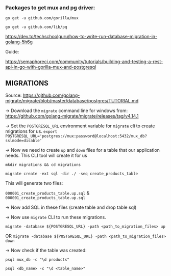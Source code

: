 ### Packages to get mux and pg driver:

`go get -u github.com/gorilla/mux`

`go get -u github.com/lib/pq`

https://dev.to/techschoolguru/how-to-write-run-database-migration-in-golang-5h6g

Guide:

https://semaphoreci.com/community/tutorials/building-and-testing-a-rest-api-in-go-with-gorilla-mux-and-postgresql

## MIGRATIONS

Source: https://github.com/golang-migrate/migrate/blob/master/database/postgres/TUTORIAL.md

-> Download the `migrate` command line for windows from:
https://github.com/golang-migrate/migrate/releases/tag/v4.14.1

-> Set the `POSTGRESQL_URL` environment variable for `migrate` cli to create migrations for us.
`export POSTGRESQL_URL='postgres://mux:password@localhost:5432/mux_db?sslmode=disable'`

-> Now we need to create `up` and `down` files for a table that our application needs. This CLI tool will create it for us

`mkdir migrations && cd migrations`

`migrate create -ext sql -dir ./ -seq create_products_table`

This will generate two files:

`000001_create_products_table.up.sql` & `000001_create_products_table.up.sql`

-> Now add SQL in these files (create table and drop table sql)

-> Now use `migrate` CLI to run these migrations.

`migrate -database ${POSTGRESQL_URL} -path <path_to_migration_files> up`

OR `migrate -database ${POSTGRESQL_URL} -path <path_to_migration_files> down`

-> Now check if the table was created:

`psql mux_db -c "\d products"`

`psql <db_name> -c "\d <table_name>"`
